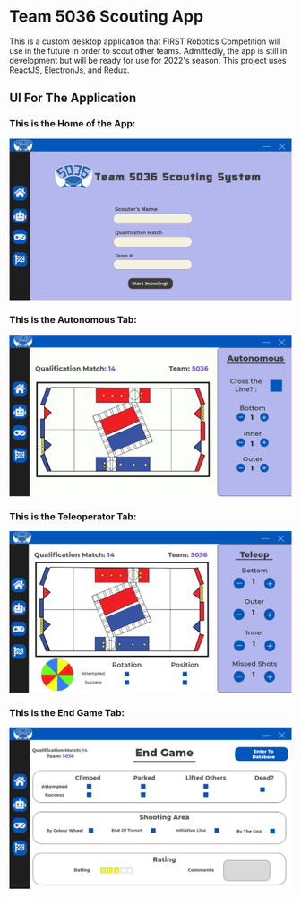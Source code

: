 # Team 5036 Scouting App

This is a custom desktop application that FIRST Robotics Competition will use in the future in order to scout other teams. Admittedly, the app is still in development but will be ready for use for 2022's season. This project uses ReactJS, ElectronJs, and Redux. 

## UI For The Application
### This is the Home of the App:
![Home](ScoutingAppUIImages/Home.png)

### This is the Autonomous Tab:
![](ScoutingAppUIImages/Auto.png)

### This is the Teleoperator Tab: 
![](ScoutingAppUIImages/Teleop.png)

### This is the End Game Tab: 
![](ScoutingAppUIImages/EndGame.png)
